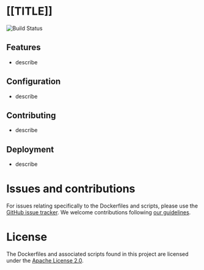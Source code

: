 # [[TITLE]]
![Build Status]([[BUILD_STATUS_URL]])

## Features
- describe

## Configuration
- describe

## Contributing
- describe

## Deployment
- describe

# Issues and contributions
For issues relating specifically to the Dockerfiles and scripts, please use the [GitHub issue tracker]([[ENTER_ISSUES_URL_HERE]]).
We welcome contributions following [our guidelines](CONTRIBUTING.md).

# License
The Dockerfiles and associated scripts found in this project are licensed under the [Apache License 2.0](LICENSE).

